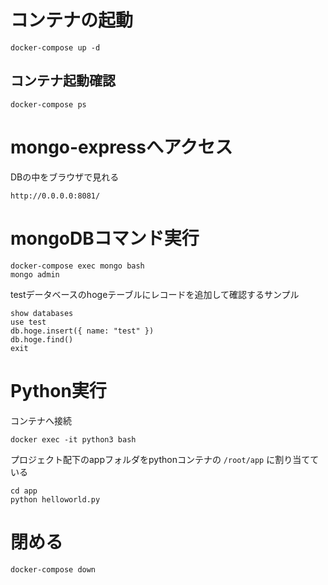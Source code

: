 # コンテナの起動
```
docker-compose up -d
```

## コンテナ起動確認

```
docker-compose ps
```

# mongo-expressへアクセス
DBの中をブラウザで見れる
```
http://0.0.0.0:8081/
```

# mongoDBコマンド実行

```
docker-compose exec mongo bash
mongo admin
```

testデータベースのhogeテーブルにレコードを追加して確認するサンプル
```
show databases
use test
db.hoge.insert({ name: "test" })
db.hoge.find()
exit
```

# Python実行
コンテナへ接続
```
docker exec -it python3 bash
```

プロジェクト配下のappフォルダをpythonコンテナの `/root/app` に割り当てている

```
cd app
python helloworld.py
```


# 閉める
```
docker-compose down
```
